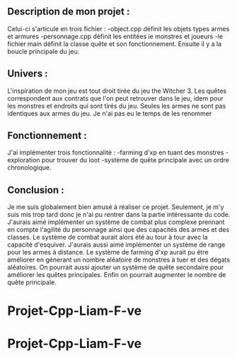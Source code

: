 ## Description de mon projet :

Celui-ci s'articule en trois fichier :
-object.cpp définit les objets types armes et armures
-personnage.cpp définit les entitées ie monstres et joueurs
-le fichier main définit la classe quête et son fonctionnement. Ensuite il y a la  boucle principale du jeu.

## Univers :

L'inspiration de mon jeu est tout droit tirée du jeu the Witcher 3.
Les quêtes correspondent aux contrats que l'on peut retrouver dans le jeu, idem pour les monstres et endroits qui sont tirés du jeu.
Seules les armes ne sont pas identiques aux armes du jeu. Je n'ai pas eu le temps de les renommer

## Fonctionnement :
J'ai implémenter trois fonctionnalité :
-farming d'xp en tuant des monstres
-exploration pour trouver du loot
-système de quête principale avec un ordre chronologique.

## Conclusion :

Je me suis globalement bien amusé à réaliser ce projet.
Seulement, je m'y suis mis trop tard donc je n'ai pu rentrer dans la partie intéressante du code.
J'aurais aimé implémenter un système de combat  plus complexe prennant en compte l'agilité du personnage ainsi que des capacités des armes et des classes. Le système de combat aurait alors été au tour à tour avec la capacité d'esquiver. J'aurais aussi aimé implémenter un système de range pour les armes à distance.
Le système de farming d'xp aurait pu être améliorer en génerant un nombre aléatoire de monstres à tuer et des dégats aléatoires.
On pourrait aussi ajouter un système de quête secondaire pour améliorer les quêtes principales.
Enfin on pourrait augmenter le nombre de quête principale.
# Projet-Cpp-Liam-F-ve
# Projet-Cpp-Liam-F-ve
